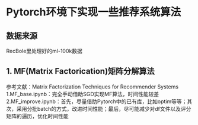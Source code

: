 # Pytorch环境下实现一些推荐系统算法

## 数据来源
RecBole里处理好的ml-100k数据

## 1. MF(Matrix Factorication)矩阵分解算法
参考文献：Matrix Factorization Techniques for Recommender Systems  
1.MF_base.ipynb：完全手动借助SGD实现MF算法，时间性能较差  
2.MF_improve.ipynb：首先，尽量借助Pytorch中的已有库，比如optim等等；其次，采用分批batch的方式，改进时间性能；最后，尽可能减少对df文件以及评分矩阵的遍历，优化时间性能
